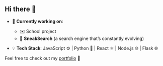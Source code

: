 ## Hi there 👋

- 🔭 **Currently working on**:
  - ✉️ School project
  - 🔎 **SneakSearch** (a search engine that’s constantly evolving)

- 💡 **Tech Stack**: JavaScript ⚙️ | Python 🐍 | React ⚛️ | Node.js 🌐 | Flask 🌐

Feel free to check out my [portfolio](https://sebis-portfolio.vercel.app) 💼  
